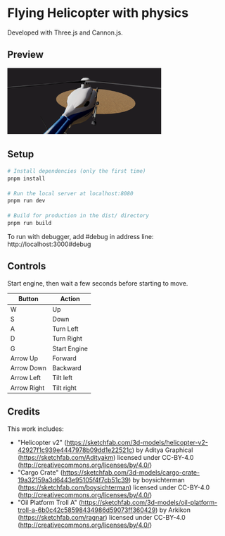 # Flying Helicopter with physics

Developed with Three.js and Cannon.js.

## Preview

<div style="width:350px">

![Preview](readme/helicopter.png?raw=true 'Cover')
</div>

## Setup

``` bash
# Install dependencies (only the first time)
pnpm install

# Run the local server at localhost:8080
pnpm run dev

# Build for production in the dist/ directory
pnpm run build
```

To run with debugger, add #debug in address line: http://localhost:3000#debug

## Controls

Start engine, then wait a few seconds before starting to move.

| Button      | Action       |
| ----------- | -----------  |
| W           | Up           |
| S           | Down         |
| A           | Turn Left    |
| D           | Turn Right   |
| G           | Start Engine |
| Arrow Up    | Forward      |
| Arrow Down  | Backward     |
| Arrow Left  | Tilt left    |
| Arrow Right | Tilt right   |

## Credits 

This work includes: 

- "Helicopter v2" (https://sketchfab.com/3d-models/helicopter-v2-42927f1c939e4447978b09dd1e22521c) by Aditya Graphical (https://sketchfab.com/Adityakm) licensed under CC-BY-4.0 (http://creativecommons.org/licenses/by/4.0/)
- "Cargo Crate" (https://sketchfab.com/3d-models/cargo-crate-19a32159a3d6443e95105f4f7cb51c39) by boysichterman (https://sketchfab.com/boysichterman) licensed under CC-BY-4.0 (http://creativecommons.org/licenses/by/4.0/)
- "Oil Platform Troll A" (https://sketchfab.com/3d-models/oil-platform-troll-a-6b0c42c58598434986d59073ff360429) by Arkikon (https://sketchfab.com/ragnar) licensed under CC-BY-4.0 (http://creativecommons.org/licenses/by/4.0/)
